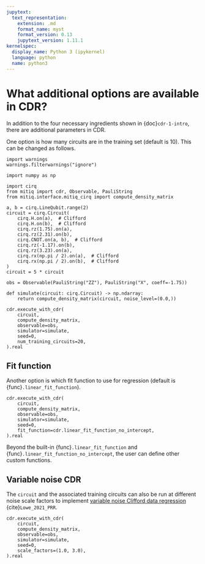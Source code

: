 ```yaml
---
jupytext:
  text_representation:
    extension: .md
    format_name: myst
    format_version: 0.13
    jupytext_version: 1.11.1
kernelspec:
  display_name: Python 3 (ipykernel)
  language: python
  name: python3
---
```


# What additional options are available in CDR?

In addition to the four necessary ingredients shown in {doc}`cdr-1-intro`, there are additional parameters in CDR.

One option is how many circuits are in the training set (default is 10).
This can be changed as follows.

```{code-cell} ipython3
import warnings
warnings.filterwarnings("ignore")

import numpy as np

import cirq
from mitiq import cdr, Observable, PauliString
from mitiq.interface.mitiq_cirq import compute_density_matrix

a, b = cirq.LineQubit.range(2)
circuit = cirq.Circuit(
    cirq.H.on(a),  # Clifford
    cirq.H.on(b),  # Clifford
    cirq.rz(1.75).on(a),
    cirq.rz(2.31).on(b),
    cirq.CNOT.on(a, b),  # Clifford
    cirq.rz(-1.17).on(b),
    cirq.rz(3.23).on(a),
    cirq.rx(np.pi / 2).on(a),  # Clifford
    cirq.rx(np.pi / 2).on(b),  # Clifford
)
circuit = 5 * circuit

obs = Observable(PauliString("ZZ"), PauliString("X", coeff=-1.75))

def simulate(circuit: cirq.Circuit) -> np.ndarray:
    return compute_density_matrix(circuit, noise_level=(0.0,))

cdr.execute_with_cdr(
    circuit,
    compute_density_matrix,
    observable=obs,
    simulator=simulate,
    seed=0,
    num_training_circuits=20,
).real
```

## Fit function

Another option is which fit function to use for regression (default is {func}`.linear_fit_function`).

```{code-cell} ipython3
cdr.execute_with_cdr(
    circuit,
    compute_density_matrix,
    observable=obs,
    simulator=simulate,
    seed=0,
    fit_function=cdr.linear_fit_function_no_intercept,
).real
```

Beyond the built-in {func}`.linear_fit_function` and {func}`.linear_fit_function_no_intercept`, the user can define other custom functions.

## Variable noise CDR

The `circuit` and the associated training circuits can also be run at different noise scale factors to implement [variable noise Clifford data regression](https://arxiv.org/abs/2011.01157) {cite}`Lowe_2021_PRR`.

```{code-cell} ipython3
cdr.execute_with_cdr(
    circuit,
    compute_density_matrix,
    observable=obs,
    simulator=simulate,
    seed=0,
    scale_factors=(1.0, 3.0),
).real
```
